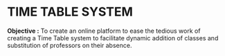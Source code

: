 # TIME TABLE SYSTEM  
**Objective :** To create an online platform to ease the tedious work of creating a Time
Table system to facilitate dynamic addition of classes and substitution of
professors on their absence.
